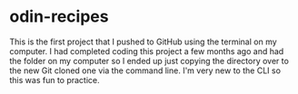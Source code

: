 # odin-recipes
This is the first project that I pushed to GitHub using the terminal on my computer.
I had completed coding this project a few months ago and had the folder on my computer so I ended up just copying the directory over to the new Git cloned one via the command line. I'm very new to the CLI so this was fun to practice.
